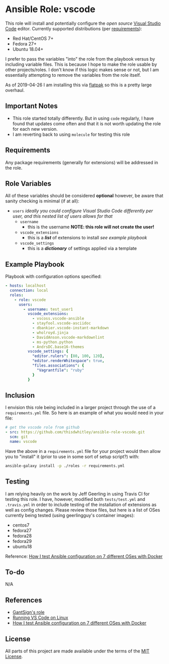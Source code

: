 # Ansible Role: vscode

This role will install and potentially configure the *open source* [Visual
Studio Code](https://code.visualstudio.com/) editor.  Currently supported
distributions (per
[requirements](https://code.visualstudio.com/docs/supporting/requirements)):

* Red Hat/CentOS 7+
* Fedora 27+
* Ubuntu 18.04+

I prefer to pass the variables "into" the role from the playbook versus by
including variable files.  This is because I hope to make the role usable by
other projects/roles.  I don't know if this logic makes sense or not, but I am
essentially attempting to remove the variables from the role itself.

As of 2019-04-26 I am installing this via [flatpak](https://flatpak.org/) so
this is a pretty large overhaul.

## Important Notes

* This role started totally differently.  But in using `code` regularly, I have
  found that updates come often and that it is not worth updating the role for
  each new version.
* I am reverting back to using `molecule` for testing this role

## Requirements

Any package requirements (generally for extensions) will be addressed in the
role.

## Role Variables

All of these variables should be considered **optional** however, be aware that
sanity checking is minimal (if at all):

* `users` *ideally you could configure Visual Studio Code differently per user,
  and this nested list of users allows for that*
  * `username`
    * this is the username **NOTE: this role will not create the user!**
  * `vscode_extensions`
    * this is a ***list*** of extensions to install *see example playbook*
  * `vscode_settings`
    * this is a ***dictionary*** of settings applied via a template

## Example Playbook

Playbook with configuration options specified:

```yaml
- hosts: localhost
  connection: local
  roles:
    - role: vscode
      users:
        - username: test_user1
          vscode_extensions:
            - vscoss.vscode-ansible
            - stayfool.vscode-asciidoc
            - dbankier.vscode-instant-markdown
            - wholroyd.jinja
            - DavidAnson.vscode-markdownlint
            - ms-python.python
            - AndrsDC.base16-themes
          vscode_settings: {
            "editor.rulers": [80, 100, 120],
            "editor.renderWhitespace": true,
            "files.associations": {
              "Vagrantfile": "ruby"
            }
          }
```

## Inclusion

I envision this role being included in a larger project through the use of a
`requirements.yml` file.  So here is an example of what you would need in your
file:

```yaml
# get the vscode role from github
- src: https://github.com/thisdwhitley/ansible-role-vscode.git
  scm: git
  name: vscode
```

Have the above in a `requirements.yml` file for your project would then allow
you to "install" it (prior to use in some sort of setup script?) with:

```bash
ansible-galaxy install -p ./roles -r requirements.yml
```

## Testing

I am relying heavily on the work by Jeff Geerling in using Travis CI for testing
this role.  I have, however, modified both `tests/test.yml` and `.travis.yml` in
order to include testing of the installation of extensions as well as config
changes.  Please review those files, but here is a list of OSes currently being
tested (using geerlingguy's container images):

* centos7
* fedora27
* fedora28
* fedora29
* ubuntu18

Reference:  [How I test Ansible configuration on 7 different OSes with Docker](https://www.jeffgeerling.com/blog/2018/how-i-test-ansible-configuration-on-7-different-oses-docker)

## To-do

N/A

## References

* [GantSign's role](https://github.com/gantsign/ansible-role-visual-studio-code)
* [Running VS Code on Linux](https://code.visualstudio.com/docs/setup/linux)
* [How I test Ansible configuration on 7 different OSes with Docker](https://www.jeffgeerling.com/blog/2018/how-i-test-ansible-configuration-on-7-different-oses-docker)

## License

All parts of this project are made available under the terms of the [MIT
License](LICENSE).
